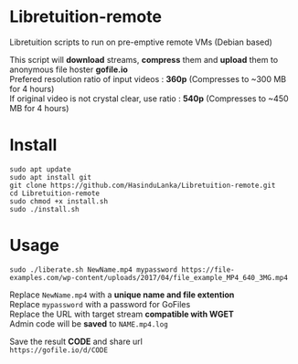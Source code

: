 # Libretuition-remote  
Libretuition scripts to run on pre-emptive remote VMs (Debian based)  

This script will **download** streams, **compress** them and **upload** them to anonymous file hoster **gofile.io**  
Prefered resolution ratio of input videos : **360p**  (Compresses to ~300 MB for 4 hours)  
If original video is not crystal clear, use ratio : **540p**  (Compresses to ~450 MB for 4 hours)  


# Install  
```
sudo apt update
sudo apt install git
git clone https://github.com/HasinduLanka/Libretuition-remote.git
cd Libretuition-remote
sudo chmod +x install.sh
sudo ./install.sh

```

# Usage
```
sudo ./liberate.sh NewName.mp4 mypassword https://file-examples.com/wp-content/uploads/2017/04/file_example_MP4_640_3MG.mp4
```

Replace `NewName.mp4` with a **unique name and file extention**  
Replace `mypassword` with a password for GoFiles  
Replace the URL with target stream **compatible with WGET**  
Admin code will be **saved** to `NAME.mp4.log`  

Save the result **CODE** and share url  
`https://gofile.io/d/CODE`

